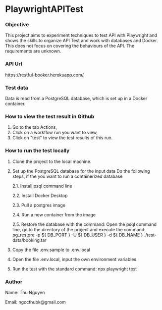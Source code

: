 # PlaywrightAPITest
### Objective
This project aims to experiment techniques to test API with Playwright and shows the skills to organize API Test and work with databases and Docker.
This does not focus on covering the behaviours of the API. The requirements are unknown.
### API Url
https://restful-booker.herokuapp.com/
### Test data
Data is read from a PostgreSQL database, which is set up in a Docker container.
### How to view the test result in Github

1. Go to the tab Actions,
2. Click on a workflow run you want to view,
3. Click on "test" to view the test results of this run.
   
### How to run the test locally
1. Clone the project to the local machine.
2. Set up the PostgreSQL database for the input data
   Do the following steps, if the you want to run a containerized database

   2.1. Install psql command line

   2.2. Install Docker Desktop

   2.3. Pull a postgres image

   2.4. Run a new container from the image
   
   2.5. Restore the database with the command: Open the psql command line, go to the directory of the project and execute the command:
   pg_restore -p ${ DB_PORT } -U ${ DB_USER } -d ${ DB_NAME }  ./test-data/booking.tar
3. Copy the file .env.sample to .env.local
4. Open the file .env.local, input the own environment variables
5. Run the test with the standard command: npx playwright test 
### Author
<p> Name: Thu Nguyen
<p/>
<p> Email: ngocthubk@gmail.com
</p>

